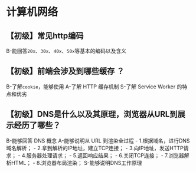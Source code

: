 # 计算机网络

## 【初级】常见http编码

B-能回答`20x`、`30x`、`40x`、`50x`等基本的编码以及含义

## 【初级】前端会涉及到哪些缓存 ？

B-了解`cookie`，能够使用
A-了解 HTTP 缓存机制
S-了解 Service Worker 的特点和优劣

## 【初级】DNS是什么以及其原理，浏览器从URL到展示经历了哪些？

B-能够回答 DNS 概念
A-能够说明从 URL 到渲染全过程
    - 1.根据域名，进行DNS域名解析；
    - 2.拿到解析的IP地址，建立TCP连接；
    - 3.向IP地址，发送HTTP请求；
    - 4.服务器处理请求；
    - 5.返回响应结果；
    - 6.关闭TCP连接；
    - 7.浏览器解析HTML；
    - 8.浏览器布局渲染；
S-能够说明DNS工作原理
